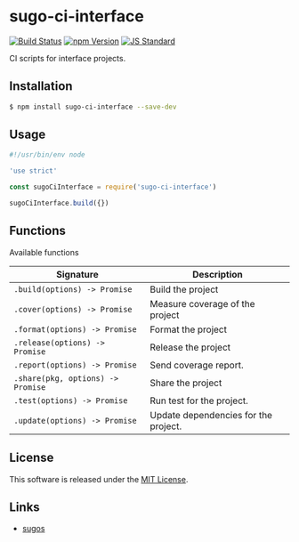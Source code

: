 sugo-ci-interface
==========

<!---
This file is generated by ape-tmpl. Do not update manually.
--->

<!-- Badge Start -->
<a name="badges"></a>

[![Build Status][bd_travis_com_shield_url]][bd_travis_com_url]
[![npm Version][bd_npm_shield_url]][bd_npm_url]
[![JS Standard][bd_standard_shield_url]][bd_standard_url]

[bd_repo_url]: https://github.com/realglobe-Inc/sugo-ci-interface
[bd_travis_url]: http://travis-ci.org/realglobe-Inc/sugo-ci-interface
[bd_travis_shield_url]: http://img.shields.io/travis/realglobe-Inc/sugo-ci-interface.svg?style=flat
[bd_travis_com_url]: http://travis-ci.com/realglobe-Inc/sugo-ci-interface
[bd_travis_com_shield_url]: https://api.travis-ci.com/realglobe-Inc/sugo-ci-interface.svg?token=aeFzCpBZebyaRijpCFmm
[bd_license_url]: https://github.com/realglobe-Inc/sugo-ci-interface/blob/master/LICENSE
[bd_codeclimate_url]: http://codeclimate.com/github/realglobe-Inc/sugo-ci-interface
[bd_codeclimate_shield_url]: http://img.shields.io/codeclimate/github/realglobe-Inc/sugo-ci-interface.svg?style=flat
[bd_codeclimate_coverage_shield_url]: http://img.shields.io/codeclimate/coverage/github/realglobe-Inc/sugo-ci-interface.svg?style=flat
[bd_gemnasium_url]: https://gemnasium.com/realglobe-Inc/sugo-ci-interface
[bd_gemnasium_shield_url]: https://gemnasium.com/realglobe-Inc/sugo-ci-interface.svg
[bd_npm_url]: http://www.npmjs.org/package/sugo-ci-interface
[bd_npm_shield_url]: http://img.shields.io/npm/v/sugo-ci-interface.svg?style=flat
[bd_standard_url]: http://standardjs.com/
[bd_standard_shield_url]: https://img.shields.io/badge/code%20style-standard-brightgreen.svg

<!-- Badge End -->


<!-- Description Start -->
<a name="description"></a>

CI scripts for interface projects.

<!-- Description End -->


<!-- Overview Start -->
<a name="overview"></a>



<!-- Overview End -->


<!-- Sections Start -->
<a name="sections"></a>

<!-- Section from "doc/guides/01.Installation.md.hbs" Start -->

<a name="section-doc-guides-01-installation-md"></a>
Installation
-----

```bash
$ npm install sugo-ci-interface --save-dev
```


<!-- Section from "doc/guides/01.Installation.md.hbs" End -->

<!-- Section from "doc/guides/02.Usage.md.hbs" Start -->

<a name="section-doc-guides-02-usage-md"></a>
Usage
---------

```javascript
#!/usr/bin/env node

'use strict'

const sugoCiInterface = require('sugo-ci-interface')

sugoCiInterface.build({})


```


<!-- Section from "doc/guides/02.Usage.md.hbs" End -->

<!-- Section from "doc/guides/03.Functions.md.hbs" Start -->

<a name="section-doc-guides-03-functions-md"></a>
Functions
---------

Available functions

| Signature | Description |
| ---- | ----------- |
| `.build(options) -> Promise` | Build the project |
| `.cover(options) -> Promise` | Measure coverage of the project |
| `.format(options) -> Promise` | Format the project |
| `.release(options) -> Promise` | Release the project |
| `.report(options) -> Promise` | Send coverage report. |
| `.share(pkg, options) -> Promise` | Share the project |
| `.test(options) -> Promise` | Run test for the project. |
| `.update(options) -> Promise` | Update dependencies for the project. |


<!-- Section from "doc/guides/03.Functions.md.hbs" End -->


<!-- Sections Start -->


<!-- LICENSE Start -->
<a name="license"></a>

License
-------
This software is released under the [MIT License](https://github.com/realglobe-Inc/sugo-ci-interface/blob/master/LICENSE).

<!-- LICENSE End -->


<!-- Links Start -->
<a name="links"></a>

Links
------

+ [sugos][sugos_url]

[sugos_url]: https://github.com/realglobe-Inc/sugos

<!-- Links End -->
